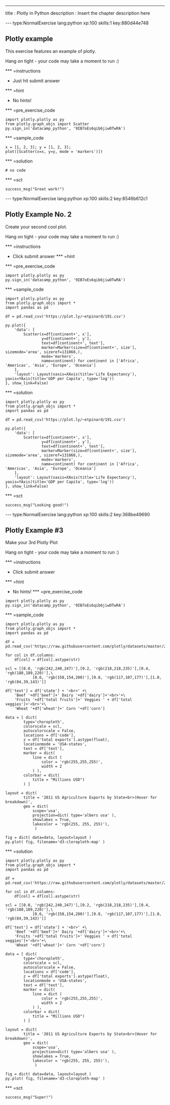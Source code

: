 ---
title       : Plotly in Python
description : Insert the chapter description here

--- type:NormalExercise lang:python xp:100 skills:1 key:880d44e748
## Plotly example

This exercise features an example of plotly.

Hang on tight - your code may take a moment to run :)

*** =instructions
- Just hit submit answer

*** =hint
- No hints!

*** =pre_exercise_code
```{python}
import plotly.plotly as py
from plotly.graph_objs import Scatter
py.sign_in('datacamp_python', '9IB7oEs6qib6jiwOTwRA')
```

*** =sample_code
```{python}
x = [1, 2, 3]; y = [1, 2, 3];
plot([Scatter(x=x, y=y, mode = 'markers')])
```

*** =solution
```{python}
# no code
```

*** =sct
```{python}
success_msg("Great work!")
```

--- type:NormalExercise lang:python xp:100 skills:2 key:8546b612c1
## Plotly Example No. 2

Create your second cool plot.

Hang on tight - your code may take a moment to run :)


*** =instructions
- Click submit answer
*** =hint

*** =pre_exercise_code
```{python}
import plotly.plotly as py
py.sign_in('datacamp_python', '9IB7oEs6qib6jiwOTwRA')
```

*** =sample_code
```{python}
import plotly.plotly as py
from plotly.graph_objs import *
import pandas as pd

df = pd.read_csv('https://plot.ly/~etpinard/191.csv')

py.plot({
    'data': [
        Scatter(x=df[continent+', x'],
                y=df[continent+', y'],
                text=df[continent+', text'],
                marker=Marker(size=df[continent+', size'], sizemode='area', sizeref=131868,),
                mode='markers',
                name=continent) for continent in ['Africa', 'Americas', 'Asia', 'Europe', 'Oceania']
    ],
    'layout': Layout(xaxis=XAxis(title='Life Expectancy'), yaxis=YAxis(title='GDP per Capita', type='log'))
}, show_link=False)
```

*** =solution
```{python}
import plotly.plotly as py
from plotly.graph_objs import *
import pandas as pd

df = pd.read_csv('https://plot.ly/~etpinard/191.csv')

py.plot({
    'data': [
        Scatter(x=df[continent+', x'],
                y=df[continent+', y'],
                text=df[continent+', text'],
                marker=Marker(size=df[continent+', size'], sizemode='area', sizeref=131868,),
                mode='markers',
                name=continent) for continent in ['Africa', 'Americas', 'Asia', 'Europe', 'Oceania']
    ],
    'layout': Layout(xaxis=XAxis(title='Life Expectancy'), yaxis=YAxis(title='GDP per Capita', type='log'))
}, show_link=False)
```

*** =sct
```{python}
success_msg("Looking good!")
```

--- type:NormalExercise lang:python xp:100 skills:2 key:368be49690
## Plotly Example #3

Make your 3rd Plotly Plot

Hang on tight - your code may take a moment to run :)

*** =instructions
- Click submit answer

*** =hint
- No hints!
*** =pre_exercise_code

```{python}
import plotly.plotly as py
py.sign_in('datacamp_python', '9IB7oEs6qib6jiwOTwRA')
```

*** =sample_code
```{python}
import plotly.plotly as py
from plotly.graph_objs import *
import pandas as pd

df = pd.read_csv('https://raw.githubusercontent.com/plotly/datasets/master/2011_us_ag_exports.csv')

for col in df.columns:
    df[col] = df[col].astype(str)

scl = [[0.0, 'rgb(242,240,247)'],[0.2, 'rgb(218,218,235)'],[0.4, 'rgb(188,189,220)'],\
            [0.6, 'rgb(158,154,200)'],[0.8, 'rgb(117,107,177)'],[1.0, 'rgb(84,39,143)']]

df['text'] = df['state'] + '<br>' +\
    'Beef '+df['beef']+' Dairy '+df['dairy']+'<br>'+\
    'Fruits '+df['total fruits']+' Veggies ' + df['total veggies']+'<br>'+\
    'Wheat '+df['wheat']+' Corn '+df['corn']

data = [ dict(
        type='choropleth',
        colorscale = scl,
        autocolorscale = False,
        locations = df['code'],
        z = df['total exports'].astype(float),
        locationmode = 'USA-states',
        text = df['text'],
        marker = dict(
            line = dict (
                color = 'rgb(255,255,255)',
                width = 2
            ) ),
        colorbar = dict(
            title = "Millions USD")
        ) ]

layout = dict(
        title = '2011 US Agriculture Exports by State<br>(Hover for breakdown)',
        geo = dict(
            scope='usa',
            projection=dict( type='albers usa' ),
            showlakes = True,
            lakecolor = 'rgb(255, 255, 255)'),
             )

fig = dict( data=data, layout=layout )
py.plot( fig, filename='d3-cloropleth-map' )
```

*** =solution
```{python}
import plotly.plotly as py
from plotly.graph_objs import *
import pandas as pd

df = pd.read_csv('https://raw.githubusercontent.com/plotly/datasets/master/2011_us_ag_exports.csv')

for col in df.columns:
    df[col] = df[col].astype(str)

scl = [[0.0, 'rgb(242,240,247)'],[0.2, 'rgb(218,218,235)'],[0.4, 'rgb(188,189,220)'],\
            [0.6, 'rgb(158,154,200)'],[0.8, 'rgb(117,107,177)'],[1.0, 'rgb(84,39,143)']]

df['text'] = df['state'] + '<br>' +\
    'Beef '+df['beef']+' Dairy '+df['dairy']+'<br>'+\
    'Fruits '+df['total fruits']+' Veggies ' + df['total veggies']+'<br>'+\
    'Wheat '+df['wheat']+' Corn '+df['corn']

data = [ dict(
        type='choropleth',
        colorscale = scl,
        autocolorscale = False,
        locations = df['code'],
        z = df['total exports'].astype(float),
        locationmode = 'USA-states',
        text = df['text'],
        marker = dict(
            line = dict (
                color = 'rgb(255,255,255)',
                width = 2
            ) ),
        colorbar = dict(
            title = "Millions USD")
        ) ]

layout = dict(
        title = '2011 US Agriculture Exports by State<br>(Hover for breakdown)',
        geo = dict(
            scope='usa',
            projection=dict( type='albers usa' ),
            showlakes = True,
            lakecolor = 'rgb(255, 255, 255)'),
             )

fig = dict( data=data, layout=layout )
py.plot( fig, filename='d3-cloropleth-map' )
```

*** =sct
```{python}
success_msg("Super!")

```
